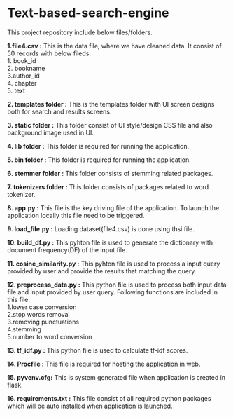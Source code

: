 # Text-based-search-engine

This project repository include below files/folders.

<b>1.file4.csv :</b> This is the data file, where we have cleaned data. It consist of 50 records with below fileds.<br>
    1. book_id<br>
    2. bookname<br>
    3.author_id<br>
    4. chapter<br>
    5. text

<b>2. templates folder :</b> This is the templates folder with UI screen designs both for search and results screens.

<b>3. static folder :</b> This folder consist of UI style/design CSS file and also background image used in UI.

<b>4. lib folder :</b> This folder is required for running the application.

<b>5. bin folder :</b> This folder is required for running the application.

<b>6. stemmer folder :</b> This folder consists of stemming related packages.

<b>7. tokenizers folder :</b> This folder consists of packages related to word tokenizer.

<b>8. app.py :</b> This file is the key driving file of the application. To launch the application locally this file need to be triggered.

<b>9. load_file.py :</b> Loading dataset(file4.csv) is done using thsi file.

<b>10. build_df.py :</b> This pyhton file is used to generate the dictionary with document frequency(DF) of the input file.

<b>11. cosine_similarity.py :</b> This pyhton file is used to process a input query provided by user and provide the results that matching the query.

<b>12. preprocess_data.py :</b> This python file is used to process both input data file and input provided by user query. Following functions are included in this file.<br>
    1.lower case conversion<br>
    2.stop words removal<br>
    3.removing punctuations<br>
    4.stemming<br>
    5.number to word conversion

<b>13. tf_idf.py :</b> This python file is used to calculate tf-idf scores.

<b>14. Procfile :</b> This file is required for hosting the application in web.

<b>15. pyvenv.cfg:</b> This is system generated file when application is created in flask.

<b>16. requirements.txt :</b> This file consist of all required python packages which will be auto installed when application is launched.
